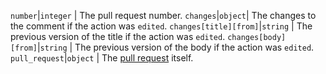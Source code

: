 `number`|`integer` | The pull request number. `changes`|`object`| The changes to the comment if the action was `edited`. `changes[title][from]`|`string` | The previous version of the title if the action was `edited`. `changes[body][from]`|`string` | The previous version of the body if the action was `edited`. `pull_request`|`object` | The [pull request](/v3/pulls) itself.